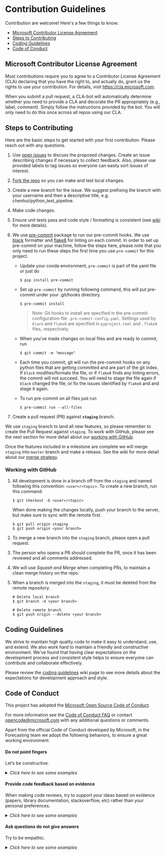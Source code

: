 # Contribution Guidelines

Contribution are welcome! Here's a few things to know:

* [Microsoft Contributor License Agreement](#microsoft-contributor-license-agreement)
* [Steps to Contributing](#steps-to-contributing)
* [Coding Guidelines](#forecasting-team-contribution-guidelines)
* [Code of Conduct](#code-of-conduct)

## Microsoft Contributor License Agreement

Most contributions require you to agree to a Contributor License Agreement (CLA) declaring that you have the right to, and actually do, grant us the rights to use your contribution. For details, visit https://cla.microsoft.com.

When you submit a pull request, a CLA-bot will automatically determine whether you need to provide a CLA and decorate the PR appropriately (e.g., label, comment). Simply follow the instructions provided by the bot. You will only need to do this once across all repos using our CLA.


## Steps to Contributing

Here are the basic steps to get started with your first contribution. Please reach out with any questions.
1. Use [open issues](https://github.com/Microsoft/Forecasting/issues) to discuss the proposed changes. Create an issue describing changes if necessary to collect feedback. Also, please use provided labels to tag issues so everyone can easily sort issues of interest.
2. [Fork the repo](https://help.github.com/articles/fork-a-repo/) so you can make and test local changes.
3. Create a new branch for the issue. We suggest prefixing the branch with your username and then a descriptive title, e.g. chenhui/python_test_pipeline.
5. Make code changes.
6. Ensure unit tests pass and code style / formatting is consistent (see [wiki](https://github.com/Microsoft/Recommenders/wiki/Coding-Guidelines#python-and-docstrings-style) for more details).
7. We use [pre-commit](https://pre-commit.com/) package to run our pre-commit hooks. We use [black](https://github.com/ambv/black) formatter and [flake8](https://pypi.org/project/flake8/) for linting on each commit. In order to set up pre-commit on your machine, follow the steps here, please note that you only need to run these steps the first time you use `pre-commit` for this project.
   
    * Update your conda environment, `pre-commit` is part of the yaml file or just do
        ```
        $ pip install pre-commit
        ```    
    * Set up `pre-commit` by running following command, this will put pre-commit under your .git/hooks directory. 
        ```
        $ pre-commit install
        ```
        > Note: Git hooks to install are specified in the pre-commit configuration file `.pre-commit-config.yaml`. Settings used by `black` and `flake8` are specified in `pyproject.toml` and `.flake8` files, respectively.
    * When you've made changes on local files and are ready to commit, run
        ```
        $ git commit -m "message" 
        ```
    * Each time you commit, git will run the pre-commit hooks on any python files that are getting committed and are part of the git index. If `black` modifies/formats the file, or if `flake8` finds any linting errors, the commit will not succeed. You will need to stage the file again if `black` changed the file, or fix the issues identified by `flake8` and and stage it again.

    * To run pre-commit on all files just run
        ```
        $ pre-commit run --all-files
        ```
    
    
8. Create a pull request (PR) against __`staging`__ branch.


We use `staging` branch to land all new features, so please remember to create the Pull Request against `staging`. To work with GitHub, please see the next section for more detail about our [working with GitHub](#working-with-github).

Once the features included in a milestone are complete we will merge `staging` into `master` branch and make a release. See the wiki for more detail about our [merge strategy](https://github.com/Microsoft/Forecasting/wiki/Strategy-to-merge-the-code-to-master-branch).

### Working with GitHub

1. All development is done in a branch off from the `staging` and named following this convention: `<user>/<topic>`.
To create a new branch, run this command:
    ```shell
    $ git checkout -b <user>/<topic>
    ```

    When done making the changes locally, push your branch to the server, but make sure to sync with the remote first. 

    ```
    $ git pull origin staging
    $ git push origin <your branch>
    ```

2. To merge a new branch into the `staging` branch, please open a pull request. 

3. The person who opens a PR should complete the PR, once it has been reviewed and all comments addressed.

4. We will use *Squash and Merge* when completing PRs, to maintain a clean merge history on the repo.

5. When a branch is merged into the `staging`, it must be deleted from the remote repository.

    ```shell
    # Delete local branch
    $ git branch -d <your branch>

    # Delete remote branch
    $ git push origin --delete <your branch>
    ```


## Coding Guidelines

We strive to maintain high quality code to make it easy to understand, use, and extend. We also work hard to maintain a friendly and constructive environment. We've found that having clear expectations on the development process and consistent style helps to ensure everyone can contribute and collaborate effectively.

Please review the [coding guidelines](https://github.com/Microsoft/Recommenders/wiki/Coding-Guidelines) wiki page to see more details about the expectations for development approach and style.


## Code of Conduct

This project has adopted the [Microsoft Open Source Code of Conduct](https://opensource.microsoft.com/codeofconduct/).

For more information see the [Code of Conduct FAQ](https://opensource.microsoft.com/codeofconduct/faq/) or contact [opencode@microsoft.com](mailto:opencode@microsoft.com) with any additional questions or comments.

Apart from the official Code of Conduct developed by Microsoft, in the Forecasting team we adopt the following behaviors, to ensure a great working environment:

#### Do not point fingers
Let’s be constructive.

<details>
<summary><em>Click here to see some examples</em></summary>

"This method is missing docstrings" instead of "YOU forgot to put docstrings".

</details>

#### Provide code feedback based on evidence 

When making code reviews, try to support your ideas based on evidence (papers, library documentation, stackoverflow, etc) rather than your personal preferences. 

<details>
<summary><em>Click here to see some examples</em></summary>

"When reviewing this code, I saw that the Python implementation the metrics are based on classes, however, [scikit-learn](https://scikit-learn.org/stable/modules/classes.html#sklearn-metrics-metrics) and [tensorflow](https://www.tensorflow.org/api_docs/python/tf/metrics) use functions. We should follow the standard in the industry."

</details>


#### Ask questions do not give answers
Try to be empathic. 

<details>
<summary><em>Click here to see some examples</em></summary>

* Would it make more sense if ...?
* Have you considered this ... ?

</details>

